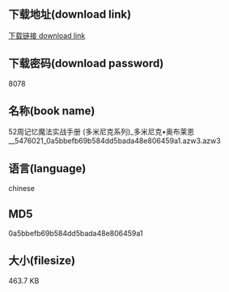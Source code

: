 ## 下载地址(download link)
[下载链接 download link](https://voluble-croquembouche-d321dc.netlify.app/?s=52%E5%91%A8%E8%AE%B0%E5%BF%86%E9%AD%94%E6%B3%95%E5%AE%9E%E6%88%98%E6%89%8B%E5%86%8C+%28%E5%A4%9A%E7%B1%B3%E5%B0%BC%E5%85%8B%E7%B3%BB%E5%88%97%29_%E5%A4%9A%E7%B1%B3%E5%B0%BC%E5%85%8B%E2%80%A2%E5%A5%A5%E5%B8%83%E8%8E%B1%E6%81%A9__5476021_0a5bbefb69b584dd5bada48e806459a1.azw3)

## 下载密码(download password)
8078

## 名称(book name)
52周记忆魔法实战手册 (多米尼克系列)_多米尼克•奥布莱恩__5476021_0a5bbefb69b584dd5bada48e806459a1.azw3.azw3

## 语言(language)
chinese

## MD5
0a5bbefb69b584dd5bada48e806459a1

## 大小(filesize)
463.7 KB
